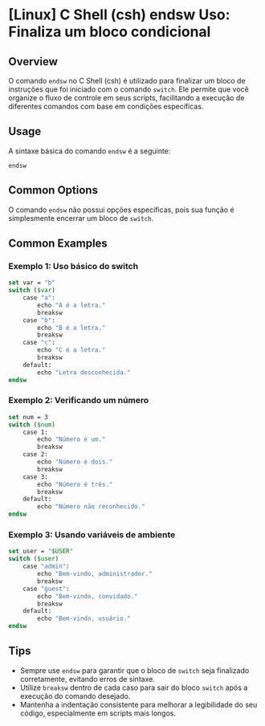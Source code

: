 # [Linux] C Shell (csh) endsw Uso: Finaliza um bloco condicional

## Overview
O comando `endsw` no C Shell (csh) é utilizado para finalizar um bloco de instruções que foi iniciado com o comando `switch`. Ele permite que você organize o fluxo de controle em seus scripts, facilitando a execução de diferentes comandos com base em condições específicas.

## Usage
A sintaxe básica do comando `endsw` é a seguinte:

```
endsw
```

## Common Options
O comando `endsw` não possui opções específicas, pois sua função é simplesmente encerrar um bloco de `switch`.

## Common Examples

### Exemplo 1: Uso básico do switch
```csh
set var = "b"
switch ($var)
    case "a":
        echo "A é a letra."
        breaksw
    case "b":
        echo "B é a letra."
        breaksw
    case "c":
        echo "C é a letra."
        breaksw
    default:
        echo "Letra desconhecida."
endsw
```

### Exemplo 2: Verificando um número
```csh
set num = 3
switch ($num)
    case 1:
        echo "Número é um."
        breaksw
    case 2:
        echo "Número é dois."
        breaksw
    case 3:
        echo "Número é três."
        breaksw
    default:
        echo "Número não reconhecido."
endsw
```

### Exemplo 3: Usando variáveis de ambiente
```csh
set user = "$USER"
switch ($user)
    case "admin":
        echo "Bem-vindo, administrador."
        breaksw
    case "guest":
        echo "Bem-vindo, convidado."
        breaksw
    default:
        echo "Bem-vindo, usuário."
endsw
```

## Tips
- Sempre use `endsw` para garantir que o bloco de `switch` seja finalizado corretamente, evitando erros de sintaxe.
- Utilize `breaksw` dentro de cada caso para sair do bloco `switch` após a execução do comando desejado.
- Mantenha a indentação consistente para melhorar a legibilidade do seu código, especialmente em scripts mais longos.
